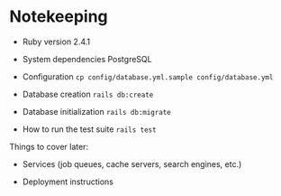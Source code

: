 # Notekeeping

* Ruby version
2.4.1

* System dependencies
PostgreSQL

* Configuration
`cp config/database.yml.sample config/database.yml`

* Database creation
`rails db:create`

* Database initialization
`rails db:migrate`

* How to run the test suite
`rails test`

Things to cover later:

* Services (job queues, cache servers, search engines, etc.)

* Deployment instructions
